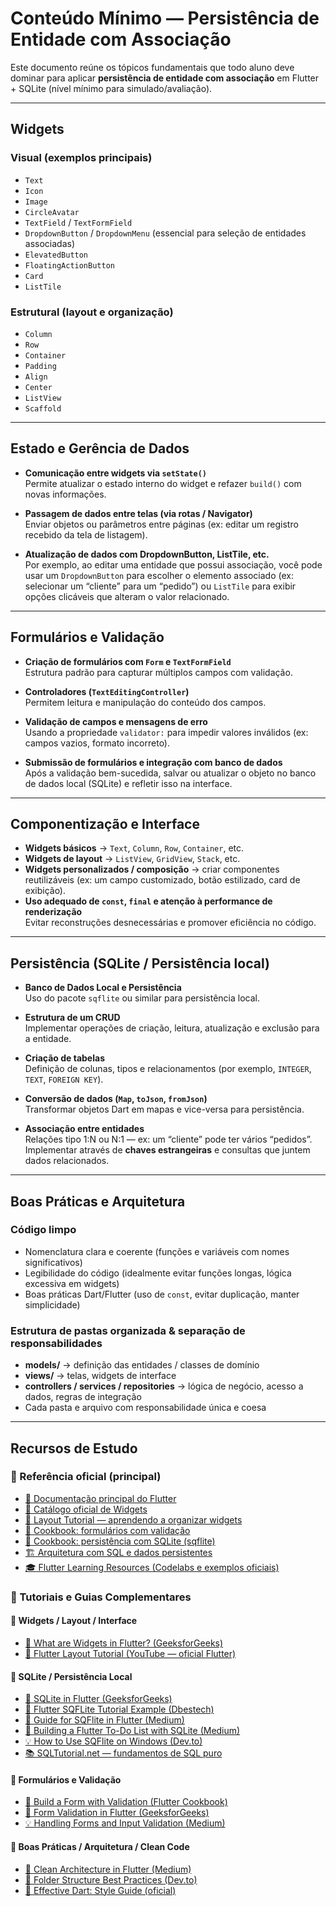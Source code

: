 # Conteúdo Mínimo — Persistência de Entidade com Associação

Este documento reúne os tópicos fundamentais que todo aluno deve dominar para aplicar **persistência de entidade com associação** em Flutter + SQLite (nível mínimo para simulado/avaliação).

---

## Widgets

### Visual (exemplos principais)
- `Text`  
- `Icon`  
- `Image`  
- `CircleAvatar`  
- `TextField` / `TextFormField`  
- `DropdownButton` / `DropdownMenu` (essencial para seleção de entidades associadas)  
- `ElevatedButton`  
- `FloatingActionButton`  
- `Card`  
- `ListTile`  

### Estrutural (layout e organização)
- `Column`  
- `Row`  
- `Container`  
- `Padding`  
- `Align`  
- `Center`  
- `ListView`  
- `Scaffold`  

---

## Estado e Gerência de Dados

- **Comunicação entre widgets via `setState()`**  
  Permite atualizar o estado interno do widget e refazer `build()` com novas informações.

- **Passagem de dados entre telas (via rotas / Navigator)**  
  Enviar objetos ou parâmetros entre páginas (ex: editar um registro recebido da tela de listagem).

- **Atualização de dados com DropdownButton, ListTile, etc.**  
  Por exemplo, ao editar uma entidade que possui associação, você pode usar um `DropdownButton` para escolher o elemento associado (ex: selecionar um “cliente” para um “pedido”) ou `ListTile` para exibir opções clicáveis que alteram o valor relacionado.  

---

## Formulários e Validação

- **Criação de formulários com `Form` e `TextFormField`**  
  Estrutura padrão para capturar múltiplos campos com validação.

- **Controladores (`TextEditingController`)**  
  Permitem leitura e manipulação do conteúdo dos campos.

- **Validação de campos e mensagens de erro**  
  Usando a propriedade `validator:` para impedir valores inválidos (ex: campos vazios, formato incorreto).

- **Submissão de formulários e integração com banco de dados**  
  Após a validação bem-sucedida, salvar ou atualizar o objeto no banco de dados local (SQLite) e refletir isso na interface.

---

## Componentização e Interface

- **Widgets básicos** → `Text`, `Column`, `Row`, `Container`, etc.  
- **Widgets de layout** → `ListView`, `GridView`, `Stack`, etc.  
- **Widgets personalizados / composição** → criar componentes reutilizáveis (ex: um campo customizado, botão estilizado, card de exibição).  
- **Uso adequado de `const`, `final` e atenção à performance de renderização**  
  Evitar reconstruções desnecessárias e promover eficiência no código.

---

## Persistência (SQLite / Persistência local)

- **Banco de Dados Local e Persistência**  
  Uso do pacote `sqflite` ou similar para persistência local.

- **Estrutura de um CRUD**  
  Implementar operações de criação, leitura, atualização e exclusão para a entidade.

- **Criação de tabelas**  
  Definição de colunas, tipos e relacionamentos (por exemplo, `INTEGER`, `TEXT`, `FOREIGN KEY`).

- **Conversão de dados (`Map`, `toJson`, `fromJson`)**  
  Transformar objetos Dart em mapas e vice-versa para persistência.

- **Associação entre entidades**  
  Relações tipo 1:N ou N:1 — ex: um “cliente” pode ter vários “pedidos”.  
  Implementar através de **chaves estrangeiras** e consultas que juntem dados relacionados.

---

## Boas Práticas e Arquitetura

### Código limpo  
- Nomenclatura clara e coerente (funções e variáveis com nomes significativos)  
- Legibilidade do código (idealmente evitar funções longas, lógica excessiva em widgets)  
- Boas práticas Dart/Flutter (uso de `const`, evitar duplicação, manter simplicidade)

### Estrutura de pastas organizada & separação de responsabilidades  
- **models/** → definição das entidades / classes de domínio  
- **views/** → telas, widgets de interface  
- **controllers / services / repositories** → lógica de negócio, acesso a dados, regras de integração  
- Cada pasta e arquivo com responsabilidade única e coesa  

---

## Recursos de Estudo

### 🔹 Referência oficial (principal)

- [📘 Documentação principal do Flutter](https://docs.flutter.dev/?utm_source=chatgpt.com)  
- [🧱 Catálogo oficial de Widgets](https://docs.flutter.dev/ui/widgets?utm_source=chatgpt.com)  
- [📄 Layout Tutorial — aprendendo a organizar widgets](https://docs.flutter.dev/ui/layout/tutorial?utm_source=chatgpt.com)  
- [🧩 Cookbook: formulários com validação](https://docs.flutter.dev/cookbook/forms/validation?utm_source=chatgpt.com)  
- [💾 Cookbook: persistência com SQLite (sqflite)](https://docs.flutter.dev/cookbook/persistence/sqlite?utm_source=chatgpt.com)  
- [🏗 Arquitetura com SQL e dados persistentes](https://docs.flutter.dev/app-architecture/design-patterns/sql?utm_source=chatgpt.com)  
- [🎓 Flutter Learning Resources (Codelabs e exemplos oficiais)](https://docs.flutter.dev/reference/learning-resources?utm_source=chatgpt.com)

### 🔹 Tutoriais e Guias Complementares

#### 🧩 Widgets / Layout / Interface

- [📘 What are Widgets in Flutter? (GeeksforGeeks)](https://www.geeksforgeeks.org/flutter/what-is-widgets-in-flutter/?utm_source=chatgpt.com)  
- [🎥 Flutter Layout Tutorial (YouTube — oficial Flutter)](https://www.youtube.com/watch?v=R2hLgysH6JA&utm_source=chatgpt.com)  

#### 💾 SQLite / Persistência Local

- [📗 SQLite in Flutter (GeeksforGeeks)](https://www.geeksforgeeks.org/sqlite-in-flutter/?utm_source=chatgpt.com)  
- [🧠 Flutter SQFLite Tutorial Example (Dbestech)](https://www.dbestech.com/tutorials/flutter-sqflite-tutorial-example?utm_source=chatgpt.com)  
- [🧩 Guide for SQFlite in Flutter (Medium)](https://medium.com/@dpatel312002/guide-for-sqflite-in-flutter-59e429db1088?utm_source=chatgpt.com)  
- [🧱 Building a Flutter To-Do List with SQLite (Medium)](https://medium.com/@gopikaprabhu020/building-a-sqlite-flutter-to-do-list-app-35e8313d0d49?utm_source=chatgpt.com)  
- [💡 How to Use SQFlite on Windows (Dev.to)](https://dev.to/ayoubzulfiqar/how-to-use-sqflite-on-windows-flutter-ggm?utm_source=chatgpt.com)  
- [📚 SQLTutorial.net — fundamentos de SQL puro](https://www.sqlitetutorial.net/?utm_source=chatgpt.com)  

#### 🧠 Formulários e Validação

- [📄 Build a Form with Validation (Flutter Cookbook)](https://docs.flutter.dev/cookbook/forms/validation?utm_source=chatgpt.com)  
- [🧩 Form Validation in Flutter (GeeksforGeeks)](https://www.geeksforgeeks.org/form-validation-in-flutter/?utm_source=chatgpt.com)  
- [💡 Handling Forms and Input Validation (Medium)](https://medium.com/flutter-community/flutter-form-validation-b874fb53e248?utm_source=chatgpt.com)  

#### 🧱 Boas Práticas / Arquitetura / Clean Code

- [🧭 Clean Architecture in Flutter (Medium)](https://medium.com/flutter-community/clean-architecture-with-flutter-2e1e4da5e9f9?utm_source=chatgpt.com)  
- [🧩 Folder Structure Best Practices (Dev.to)](https://dev.to/flutterdevs/flutter-folder-structure-best-practices-4j6b?utm_source=chatgpt.com)  
- [📘 Effective Dart: Style Guide (oficial)](https://dart.dev/guides/language/effective-dart/style?utm_source=chatgpt.com)  

